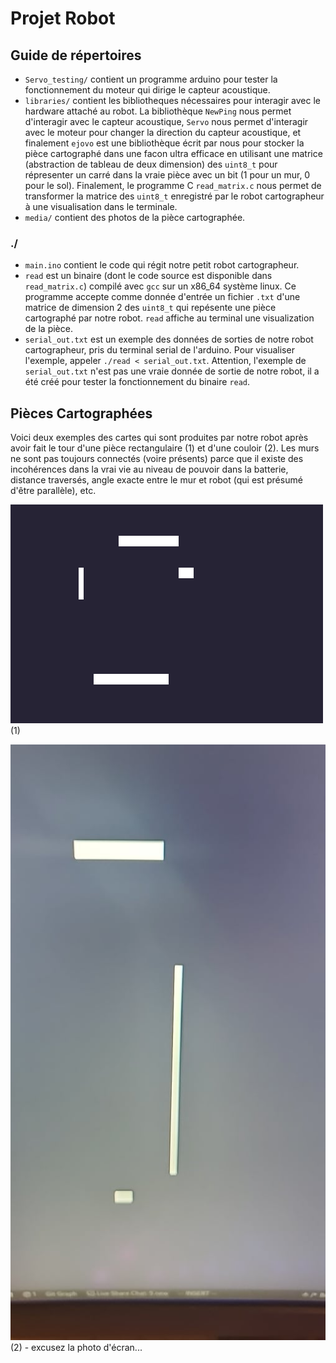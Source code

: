 # Projet Robot

## Guide de répertoires
- `Servo_testing/` contient un programme arduino pour tester la fonctionnement du moteur qui dirige le capteur acoustique.
- `libraries/` contient les bibliotheques nécessaires pour interagir avec le hardware attaché au robot. La bibliothèque `NewPing` nous permet d'interagir avec le capteur acoustique, `Servo` nous permet d'interagir avec le moteur pour changer la direction du capteur acoustique, et finalement `ejovo` est une bibliothèque écrit par nous pour stocker la pièce cartographé dans une facon ultra efficace en utilisant une matrice (abstraction de tableau de deux dimension) des `uint8_t` pour répresenter un carré dans la vraie pièce avec un bit (1 pour un mur, 0 pour le sol). Finalement, le programme C `read_matrix.c` nous permet de transformer la matrice des `uint8_t` enregistré par le robot cartographeur à une visualisation dans le terminale.
- `media/` contient des photos de la pièce cartographée.

### ./
- `main.ino` contient le code qui régit notre petit robot cartographeur.
- `read` est un binaire (dont le code source est disponible dans `read_matrix.c`) compilé avec `gcc` sur un x86_64 système linux. Ce programme accepte comme donnée d'entrée un fichier `.txt` d'une matrice de dimension 2 des `uint8_t` qui repésente une pièce cartographé par notre robot. `read` affiche au terminal une visualization de la pièce.
- `serial_out.txt` est un exemple des données de sorties de notre robot cartographeur, pris du terminal serial de l'arduino. Pour visualiser l'exemple, appeler `./read < serial_out.txt`. Attention, l'exemple de `serial_out.txt` n'est pas une vraie donnée de sortie de notre robot, il a été créé pour tester la fonctionnement du binaire `read`.

## Pièces Cartographées

Voici deux exemples des cartes qui sont produites par notre robot après avoir fait le tour d'une pièce rectangulaire (1) et d'une couloir (2). Les murs ne sont pas toujours connectés (voire présents) parce que il existe des incohérences dans la vrai vie au niveau de pouvoir dans la batterie, distance traversés, angle exacte entre le mur et robot (qui est présumé d'être parallèle), etc.

![4-walled room](./media/4_walls.png)
(1)

![3-walled room](./media/3_walls.jpg)
(2) - excusez la photo d'écran...